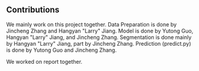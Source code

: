 ## Contributions
We mainly work on this project together. Data Preparation is done by Jincheng Zhang and Hangyan "Larry" Jiang. Model is done by Yutong Guo, Hangyan "Larry" Jiang, and Jincheng Zhang. Segmentation is done mainly by Hangyan "Larry" Jiang, part by Jincheng Zhang. Prediction (predict.py) is done by Yutong Guo and Jincheng Zhang.

We worked on report together.
